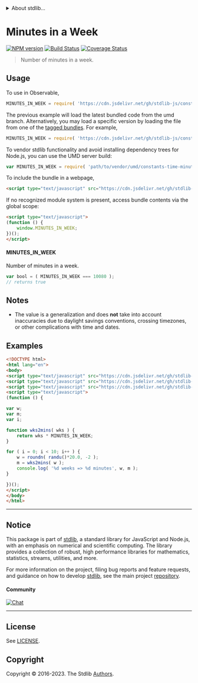 <!--

@license Apache-2.0

Copyright (c) 2018 The Stdlib Authors.

Licensed under the Apache License, Version 2.0 (the "License");
you may not use this file except in compliance with the License.
You may obtain a copy of the License at

   http://www.apache.org/licenses/LICENSE-2.0

Unless required by applicable law or agreed to in writing, software
distributed under the License is distributed on an "AS IS" BASIS,
WITHOUT WARRANTIES OR CONDITIONS OF ANY KIND, either express or implied.
See the License for the specific language governing permissions and
limitations under the License.

-->


<details>
  <summary>
    About stdlib...
  </summary>
  <p>We believe in a future in which the web is a preferred environment for numerical computation. To help realize this future, we've built stdlib. stdlib is a standard library, with an emphasis on numerical and scientific computation, written in JavaScript (and C) for execution in browsers and in Node.js.</p>
  <p>The library is fully decomposable, being architected in such a way that you can swap out and mix and match APIs and functionality to cater to your exact preferences and use cases.</p>
  <p>When you use stdlib, you can be absolutely certain that you are using the most thorough, rigorous, well-written, studied, documented, tested, measured, and high-quality code out there.</p>
  <p>To join us in bringing numerical computing to the web, get started by checking us out on <a href="https://github.com/stdlib-js/stdlib">GitHub</a>, and please consider <a href="https://opencollective.com/stdlib">financially supporting stdlib</a>. We greatly appreciate your continued support!</p>
</details>

# Minutes in a Week

[![NPM version][npm-image]][npm-url] [![Build Status][test-image]][test-url] [![Coverage Status][coverage-image]][coverage-url] <!-- [![dependencies][dependencies-image]][dependencies-url] -->

> Number of minutes in a week.



<section class="usage">

## Usage

To use in Observable,

```javascript
MINUTES_IN_WEEK = require( 'https://cdn.jsdelivr.net/gh/stdlib-js/constants-time-minutes-in-week@umd/browser.js' )
```
The previous example will load the latest bundled code from the umd branch. Alternatively, you may load a specific version by loading the file from one of the [tagged bundles](https://github.com/stdlib-js/constants-time-minutes-in-week/tags). For example,

```javascript
MINUTES_IN_WEEK = require( 'https://cdn.jsdelivr.net/gh/stdlib-js/constants-time-minutes-in-week@v0.2.1-umd/browser.js' )
```

To vendor stdlib functionality and avoid installing dependency trees for Node.js, you can use the UMD server build:

```javascript
var MINUTES_IN_WEEK = require( 'path/to/vendor/umd/constants-time-minutes-in-week/index.js' )
```

To include the bundle in a webpage,

```html
<script type="text/javascript" src="https://cdn.jsdelivr.net/gh/stdlib-js/constants-time-minutes-in-week@umd/browser.js"></script>
```

If no recognized module system is present, access bundle contents via the global scope:

```html
<script type="text/javascript">
(function () {
    window.MINUTES_IN_WEEK;
})();
</script>
```

#### MINUTES_IN_WEEK

Number of minutes in a week.

```javascript
var bool = ( MINUTES_IN_WEEK === 10080 );
// returns true
```

</section>

<!-- /.usage -->

<section class="notes">

## Notes

-   The value is a generalization and does **not** take into account inaccuracies due to daylight savings conventions, crossing timezones, or other complications with time and dates. 

</section>

<!-- /.notes -->

<section class="examples">

## Examples

<!-- eslint no-undef: "error" -->

```html
<!DOCTYPE html>
<html lang="en">
<body>
<script type="text/javascript" src="https://cdn.jsdelivr.net/gh/stdlib-js/random-base-randu@umd/browser.js"></script>
<script type="text/javascript" src="https://cdn.jsdelivr.net/gh/stdlib-js/math-base-special-roundn@umd/browser.js"></script>
<script type="text/javascript" src="https://cdn.jsdelivr.net/gh/stdlib-js/constants-time-minutes-in-week@umd/browser.js"></script>
<script type="text/javascript">
(function () {

var w;
var m;
var i;

function wks2mins( wks ) {
    return wks * MINUTES_IN_WEEK;
}

for ( i = 0; i < 10; i++ ) {
    w = roundn( randu()*20.0, -2 );
    m = wks2mins( w );
    console.log( '%d weeks => %d minutes', w, m );
}

})();
</script>
</body>
</html>
```

</section>

<!-- /.examples -->

<!-- Section for related `stdlib` packages. Do not manually edit this section, as it is automatically populated. -->

<section class="related">

</section>

<!-- /.related -->

<!-- Section for all links. Make sure to keep an empty line after the `section` element and another before the `/section` close. -->


<section class="main-repo" >

* * *

## Notice

This package is part of [stdlib][stdlib], a standard library for JavaScript and Node.js, with an emphasis on numerical and scientific computing. The library provides a collection of robust, high performance libraries for mathematics, statistics, streams, utilities, and more.

For more information on the project, filing bug reports and feature requests, and guidance on how to develop [stdlib][stdlib], see the main project [repository][stdlib].

#### Community

[![Chat][chat-image]][chat-url]

---

## License

See [LICENSE][stdlib-license].


## Copyright

Copyright &copy; 2016-2023. The Stdlib [Authors][stdlib-authors].

</section>

<!-- /.stdlib -->

<!-- Section for all links. Make sure to keep an empty line after the `section` element and another before the `/section` close. -->

<section class="links">

[npm-image]: http://img.shields.io/npm/v/@stdlib/constants-time-minutes-in-week.svg
[npm-url]: https://npmjs.org/package/@stdlib/constants-time-minutes-in-week

[test-image]: https://github.com/stdlib-js/constants-time-minutes-in-week/actions/workflows/test.yml/badge.svg?branch=v0.2.1
[test-url]: https://github.com/stdlib-js/constants-time-minutes-in-week/actions/workflows/test.yml?query=branch:v0.2.1

[coverage-image]: https://img.shields.io/codecov/c/github/stdlib-js/constants-time-minutes-in-week/main.svg
[coverage-url]: https://codecov.io/github/stdlib-js/constants-time-minutes-in-week?branch=main

<!--

[dependencies-image]: https://img.shields.io/david/stdlib-js/constants-time-minutes-in-week.svg
[dependencies-url]: https://david-dm.org/stdlib-js/constants-time-minutes-in-week/main

-->

[chat-image]: https://img.shields.io/gitter/room/stdlib-js/stdlib.svg
[chat-url]: https://app.gitter.im/#/room/#stdlib-js_stdlib:gitter.im

[stdlib]: https://github.com/stdlib-js/stdlib

[stdlib-authors]: https://github.com/stdlib-js/stdlib/graphs/contributors

[umd]: https://github.com/umdjs/umd
[es-module]: https://developer.mozilla.org/en-US/docs/Web/JavaScript/Guide/Modules

[deno-url]: https://github.com/stdlib-js/constants-time-minutes-in-week/tree/deno
[umd-url]: https://github.com/stdlib-js/constants-time-minutes-in-week/tree/umd
[esm-url]: https://github.com/stdlib-js/constants-time-minutes-in-week/tree/esm
[branches-url]: https://github.com/stdlib-js/constants-time-minutes-in-week/blob/main/branches.md

[stdlib-license]: https://raw.githubusercontent.com/stdlib-js/constants-time-minutes-in-week/main/LICENSE

</section>

<!-- /.links -->
